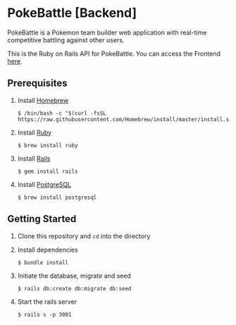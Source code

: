 # PokeBattle [Backend]


PokeBattle is a Pokemon team builder web application with real-time competitive battling against other users.

This is the Ruby on Rails API for PokeBattle. You can access the Frontend [here](https://github.com/PeaWarrior/PokeBattle-frontend).


## Prerequisites

1. Install [Homebrew](https://brew.sh/)

    ```console
   $ /bin/bash -c "$(curl -fsSL https://raw.githubusercontent.com/Homebrew/install/master/install.sh)"
    ```

2. Install [Ruby](https://www.ruby-lang.org/en/)

    ```console
    $ brew install ruby
    ```

3. Install [Rails](https://rubyonrails.org/)
    ```console
    $ gem install rails
    ```

4. Install [PostgreSQL](https://www.postgresql.org/)

    ```console
    $ brew install postgresql
    ```

## Getting Started

1. Clone this repository and `cd` into the directory

2. Install dependencies

    ```console
    $ bundle install
    ```
    
3. Initiate the database, migrate and seed

    ```console
    $ rails db:create db:migrate db:seed
    ```

4. Start the rails server

    ```console
    $ rails s -p 3001
    ```